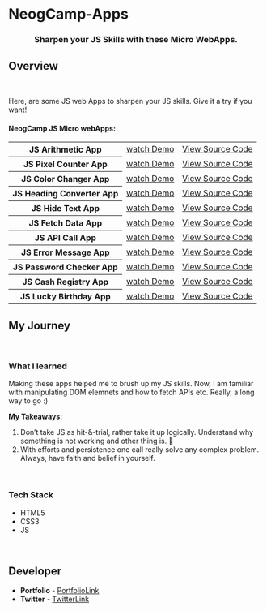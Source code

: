 # NeogCamp-Apps



### <div style="text-align:center;">Sharpen your JS Skills with these Micro WebApps.</div>




## **Overview**

<br />

Here, are some JS web Apps to sharpen your JS skills. Give it a try if you want!




#### NeogCamp JS Micro webApps:

  <table>
    <tr>
      <th>JS Arithmetic App</th>
      <td><a href="https://tjw2zd.csb.app/">watch Demo</a></td>
      <td><a href="https://github.com/shanolhere/JS-Arithmetic-App">View Source Code</a></td>
    </tr>
    <tr>
      <th>JS Pixel Counter App</th>
      <td><a href="https://rszhmx.csb.app/">watch Demo</a></td>
      <td><a href="https://github.com/shanolhere/JS-Pixel-Counter">View Source Code</a></td>
    </tr>
    <tr>
      <th>JS Color Changer App</th>
      <td><a href="https://u0f3dw.csb.app/">watch Demo</a></td>
      <td><a href="https://github.com/shanolhere/JS-Color-Changer">View Source Code</a></td>
    </tr>
    <tr>
      <th>JS Heading Converter App</th>
      <td><a href="https://8702p7.csb.app/">watch Demo</a></td>
      <td><a href="https://github.com/shanolhere/JS-Heading-Converter">View Source Code</a></td>
    </tr>
    <tr>
      <th>JS Hide Text App</th>
      <td><a href="https://wscxcs.csb.app/">watch Demo</a></td>
      <td><a href="https://github.com/shanolhere/JS-Hide-Text">View Source Code</a></td>
    </tr>
    <tr>
      <th>JS Fetch Data App</th>
      <td><a href="https://2x3l3b.csb.app/">watch Demo</a></td>
      <td><a href="https://github.com/shanolhere/JS-Fetch-Data">View Source Code</a></td>
    </tr>
    <tr>
      <th>JS API Call App</th>
      <td><a href="https://c4sw45.csb.app/">watch Demo</a></td>
      <td><a href="https://github.com/shanolhere/JS-API-Call">View Source Code</a></td>
    </tr>
    <tr>
      <th>JS Error Message App</th>
      <td><a href="https://pwuwpc.csb.app/">watch Demo</a></td>
      <td><a href="https://github.com/shanolhere/JS-Error-Message">View Source Code</a></td>
    </tr>
    <tr>
      <th>JS Password Checker App</th>
      <td><a href="https://vevw8b.csb.app/">watch Demo</a></td>
      <td><a href="https://github.com/shanolhere/JS-Password-Checker">View Source Code</a></td>
    </tr>
    <tr>
      <th>JS Cash Registry App</th>
      <td><a href="https://t8pg54.csb.app/">watch Demo</a></td>
      <td><a href="https://github.com/shanolhere/JS-Cash-Registry-App">View Source Code</a></td>
    </tr>
    <tr>
      <th>JS Lucky Birthday App</th>
      <td><a href="https://zpe5v6.csb.app/">watch Demo</a></td>
      <td><a href="https://github.com/shanolhere/JS-Lucky-Birthday-App">View Source Code</a></td>
    </tr>

   </table>


## **My Journey**

<br />

### **What I learned**

Making these apps helped me to brush up my JS skills. Now, I am familiar with manipulating DOM elemnets and how to fetch APIs etc. Really, a long way to go :)

**My Takeaways:**

1. Don’t take JS as hit-&-trial, rather take it up logically. Understand why something is not working and other thing is. 🎯
2. With efforts and persistence one call really solve any complex problem. Always, have faith and belief in yourself.

<br />

### **Tech Stack**

- HTML5
- CSS3
- JS

<br />


## **Developer**

- **Portfolio** - [PortfolioLink](https://sabiya.netlify.app/)
- **Twitter** - [TwitterLink](https://twitter.com/nerd_fswd)
